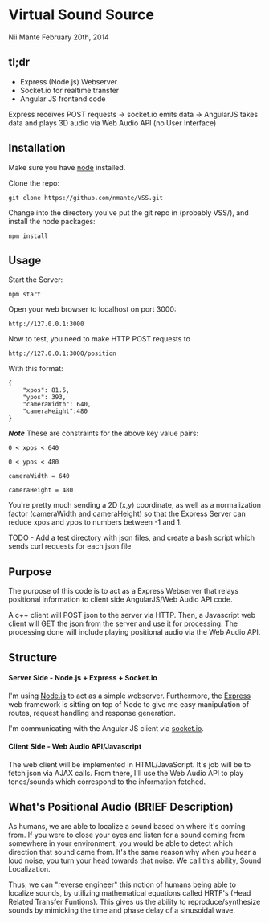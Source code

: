 # Virtual Sound Source

Nii Mante
February 20th, 2014

## tl;dr
- Express (Node.js) Webserver
- Socket.io for realtime transfer 
- Angular JS frontend code

Express receives POST requests -> socket.io emits data -> AngularJS takes data and plays 3D audio via Web Audio API (no User Interface)

## Installation

Make sure you have [node](http://nodejs.org/download/) installed.

Clone the repo:

	git clone https://github.com/nmante/VSS.git

Change into the directory you've put the git repo in (probably VSS/), and install the node packages:
	
	npm install

## Usage

Start the Server:

	npm start

Open your web browser to localhost on port 3000:

	http://127.0.0.1:3000

Now to test, you need to make HTTP POST requests to

	http://127.0.0.1:3000/position

With this format:

	{
		"xpos": 81.5,
		"ypos": 393,
		"cameraWidth": 640,
		"cameraHeight":480
	}

***Note***
These are constraints for the above key value pairs:

	0 < xpos < 640

	0 < ypos < 480

	cameraWidth = 640

	cameraHeight = 480

You're pretty much sending a 2D (x,y) coordinate, as well as a normalization
factor (cameraWidth and cameraHeight) so that the Express Server can reduce
xpos and ypos to numbers between -1 and 1.

TODO - Add a test directory with json files, and create a bash script which
sends curl requests for each json file

## Purpose

The purpose of this code is to act as a Express Webserver that relays positional information to client side AngularJS/Web Audio API code.

A c++ client will POST json to the server via HTTP.  Then, a Javascript web client will GET the json from the server and use it for processing.  The processing done will include playing positional audio via the Web Audio API.

## Structure

#### Server Side - Node.js + Express + Socket.io

I'm using [Node.js](www.nodejs.org) to act as a simple webserver.  Furthermore, the [Express](http://expressjs.com/) web framework is sitting on top of Node to give me easy manipulation of routes, request handling and response generation.

I'm communicating with the Angular JS client via [socket.io](http://socket.io/).

#### Client Side - Web Audio API/Javascript

The web client will be implemented in HTML/JavaScript.  It's job will be to fetch json via AJAX calls. From there, I'll use the Web Audio API to play tones/sounds which correspond to the information fetched.

## What's Positional Audio (BRIEF Description)

As humans, we are able to localize a sound based on where it's coming from. If you were to close your eyes and listen for a sound coming from somewhere in your environment, you would be able to detect which direction that sound came from. It's the same reason why when you hear a loud noise, you turn your head towards that noise. We call this ability, Sound Localization.

Thus, we can "reverse engineer" this notion of humans being able to localize sounds, by utilizing mathematical equations called HRTF's (Head Related Transfer Funtions). This gives us the ability to reproduce/synthesize sounds by mimicking the time and phase delay of a sinusoidal wave.
